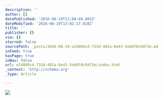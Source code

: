 ```yaml
---
description: ''
author: []
datePublished: '2016-08-19T13:08:49.865Z'
dateModified: '2016-08-19T13:02:17.028Z'
title: ''
publisher: {}
via: {}
starred: false
sourcePath: _posts/2016-08-19-e24089cd-733d-481a-8e43-5eb8f8c04f3e.md
inFeed: true
hasPage: true
inNav: false
url: e24089cd-733d-481a-8e43-5eb8f8c04f3e/index.html
_context: 'http://schema.org'
_type: Article

---
```

![](https://the-grid-user-content.s3-us-west-2.amazonaws.com/f8b6ea48-b13b-4334-b54a-6cd02b9b1a11.png)